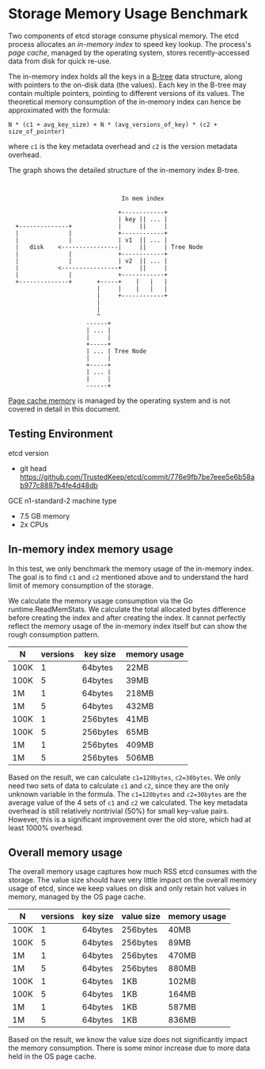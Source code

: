 # Storage Memory Usage Benchmark

<!---todo: link storage to storage design doc-->
Two components of etcd storage consume physical memory. The etcd process allocates an *in-memory index* to speed key lookup. The process's *page cache*, managed by the operating system, stores recently-accessed data from disk for quick re-use.

The in-memory index holds all the keys in a [B-tree][btree] data structure, along with pointers to the on-disk data (the values). Each key in the B-tree may contain multiple pointers, pointing to different versions of its values. The theoretical memory consumption of the in-memory index can hence be approximated with the formula:

`N * (c1 + avg_key_size) + N * (avg_versions_of_key) * (c2 + size_of_pointer)`

where `c1` is the key metadata overhead and `c2` is the version metadata overhead.

The graph shows the detailed structure of the in-memory index B-tree.

```


                                In mem index

                               +------------+
                               | key || ... |
  +--------------+             |     ||     |
  |              |             +------------+
  |              |             | v1  || ... |
  |   disk    <----------------|     ||     | Tree Node
  |              |             +------------+
  |              |             | v2  || ... |
  |           <----------------+     ||     |
  |              |             +------------+
  +--------------+       +-----+    |   |   |
                         |     |    |   |   |
                         |     +------------+
                         |
                         |
                         ^
                      ------+
                      | ... |
                      |     |
                      +-----+
                      | ... | Tree Node
                      |     |
                      +-----+
                      | ... |
                      |     |
                      ------+
```

[Page cache memory][pagecache] is managed by the operating system and is not covered in detail in this document.

## Testing Environment

etcd version
- git head https://github.com/TrustedKeep/etcd/commit/776e9fb7be7eee5e6b58ab977c8887b4fe4d48db

GCE n1-standard-2 machine type

- 7.5 GB memory
- 2x CPUs

## In-memory index memory usage

In this test, we only benchmark the memory usage of the in-memory index. The goal is to find `c1` and `c2` mentioned above and to understand the hard limit of memory consumption of the storage.

We calculate the memory usage consumption via the Go runtime.ReadMemStats. We calculate the total allocated bytes difference before creating the index and after creating the index. It cannot perfectly reflect the memory usage of the in-memory index itself but can show the rough consumption pattern. 

| N    | versions | key size | memory usage |
|------|----------|----------|--------------|
| 100K | 1        | 64bytes  | 22MB         |
| 100K | 5        | 64bytes  | 39MB         |
| 1M   | 1        | 64bytes  | 218MB        |
| 1M   | 5        | 64bytes  | 432MB        |
| 100K | 1        | 256bytes | 41MB         |
| 100K | 5        | 256bytes | 65MB         |
| 1M   | 1        | 256bytes | 409MB        |
| 1M   | 5        | 256bytes | 506MB        |


Based on the result, we can calculate `c1=120bytes`, `c2=30bytes`. We only need two sets of data to calculate `c1` and `c2`, since they are the only unknown variable in the formula. The `c1=120bytes` and `c2=30bytes` are the average value of the 4 sets of `c1` and `c2` we calculated. The key metadata overhead is still relatively nontrivial (50%) for small key-value pairs. However, this is a significant improvement over the old store, which had at least 1000% overhead.

## Overall memory usage

The overall memory usage captures how much RSS etcd consumes with the storage. The value size should have very little impact on the overall memory usage of etcd, since we keep values on disk and only retain hot values in memory, managed by the OS page cache.

| N    | versions | key size | value size | memory usage |
|------|----------|----------|------------|--------------|
| 100K | 1        | 64bytes  | 256bytes   | 40MB         |
| 100K | 5        | 64bytes  | 256bytes   | 89MB         |
| 1M   | 1        | 64bytes  | 256bytes   | 470MB        |
| 1M   | 5        | 64bytes  | 256bytes   | 880MB        |
| 100K | 1        | 64bytes  | 1KB        | 102MB        |
| 100K | 5        | 64bytes  | 1KB        | 164MB        |
| 1M   | 1        | 64bytes  | 1KB        | 587MB        |
| 1M   | 5        | 64bytes  | 1KB        | 836MB        |

Based on the result, we know the value size does not significantly impact the memory consumption. There is some minor increase due to more data held in the OS page cache.

[btree]: https://en.wikipedia.org/wiki/B-tree
[pagecache]: https://en.wikipedia.org/wiki/Page_cache


